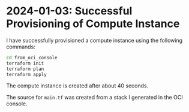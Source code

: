 # 2024-01-03: Successful Provisioning of Compute Instance

I have successfully provisioned a compute instance using the following commands:

```bash
cd from_oci_console
terraform init
terraform plan
terraform apply
```

The compute instance is created after about 40 seconds.

The source for `main.tf` was created from a stack I generated in the OCI console.
